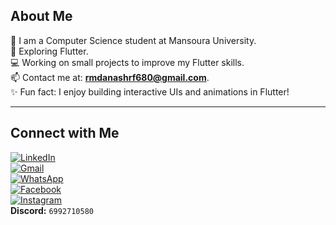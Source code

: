 ## About Me  
🏫 I am a Computer Science student at Mansoura University.  
🚀 Exploring Flutter.  
💻 Working on small projects to improve my Flutter skills.  
📫 Contact me at: **rmdanashrf680@gmail.com**.  
✨ Fun fact: I enjoy building interactive UIs and animations in Flutter!

---

##  Connect with Me  
[![LinkedIn](https://img.shields.io/badge/LinkedIn-Connect-blue?style=flat&logo=linkedin)](https://www.linkedin.com/in/ashraf-ramadan-866643296)  
[![Gmail](https://img.shields.io/badge/Gmail-Email-red?style=flat&logo=gmail)](mailto:rmdanashrf680@gmail.com)  
[![WhatsApp](https://img.shields.io/badge/WhatsApp-Chat-brightgreen?style=flat&logo=whatsapp)](https://wa.me/201559660527)  
[![Facebook](https://img.shields.io/badge/Facebook-Page-1877F2?style=flat&logo=facebook)](https://www.facebook.com/share/16u3L91gmB/)  
[![Instagram](https://img.shields.io/badge/Instagram-Follow-purple?style=flat&logo=instagram)](https://www.instagram.com/ashroof_74?igsh=dThwMWUxMTRvYW95)  
**Discord:** `6992710580`
